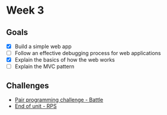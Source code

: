 # Week 3

## Goals 
* [x] Build a simple web app
* [ ] Follow an effective debugging process for web applications
* [x] Explain the basics of how the web works
* [ ] Explain the MVC pattern 

## Challenges

* [Pair programming challenge - Battle](https://github.com/RTurney/the-battle)
* [End of unit - RPS](https://github.com/RTurney/rps-challenge)

